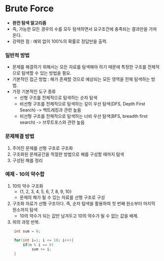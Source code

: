 # Brute Force

- **완전 탐색 알고리즘**
- 즉, 가능한 모든 경우의 수를 모두 탐색하면서 요구조건에 충족되는 결과만을 가져온다.
- 강력한 점 : 예외 없이 100%의 확률로 정답만을 출력.

### 일반적 방법
- 문제를 해결하기 위해서는 모든 자료를 탐색해야 하기 때문에 특정한 구조를 전체적으로 탐색할 수 있는 방법을 필요.
- 기본적인 접근 방법 : 해가 존재할 것으로 예상되는 모든 영역을 전체 탐색하는 방법. 
- 가장 기본적인 도구 종류
  - 선형 구조를 전체적으로 탐색하는 순차 탐색
  - 비선형 구조를 전체적으로 탐색하는 깊이 우선 탐색(DFS, Depth First Search) -> 백트레킹과 관련 높음
  - 비선형 구조를 전체적으로 탐색하는 너비 우선 탐색(BFS, breadth first search) -> 브루트포스와 관련 높음

### 문제해결 방법
1. 주어진 문제를 선형 구조로 구조화 
2. 구조화된 문제공간을 적절한 방법으로 해를 구성할 때까지 탐색 
3. 구성된 해를 정리

### 예제 - 10의 약수합
1. 10의 약수 구조화
    - {1, 2, 3, 4, 5, 6, 7, 8, 9, 10}
    - 문제의 해가 될 수 있는 자료를 선형 구조로 구성
2. 구조화 자료가 선형 구조이다. 즉, 순차 탐색을 활용하여 첫 번째 원소부터 마지막 원소까지 탐색 
   - 10의 약수가 되는 값만 남겨두고 10의 약수가 될 수 없는 값을 배제.
3. 위의 과정 반복.
```java
    int sum = 0;

    for(int i=1; i <= 10; i++){
        if(n % i == 0)
            sum += i;
    }
```

